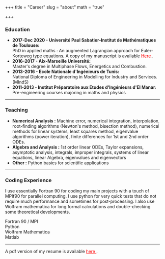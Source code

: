 +++
title = "Career"
slug = "about"
math = "true"

+++



### <i class="fas fa-graduation-cap"></i> Education 

- **<i class="far fa-calendar-alt"></i> 2017-Dec 2020 - <i class="fas fa-map-marker-alt "></i> Université Paul Sabatier-Institut de Mathématiques de Toulouse:**  
PhD in applied maths : An augmented Lagrangian approach for Euler-Korteweg type equations. A copy of my manuscript is available <a href="Thesis.pdf" target="blank" style="color:#FF0000;"> Here  <i class="far fa-file-pdf"></i></a>.
- **<i class="far fa-calendar-alt"></i> 2016-2017 - <i class="fas fa-map-marker-alt "></i> Aix-Marseille Université:**  
Master's degree in Multiphase Flows, Energetics and Combustion.
- **<i class="far fa-calendar-alt"></i> 2013-2016 - <i class="fas fa-map-marker-alt "></i> Ecole Nationale d'Ingénieurs de Tunis:**  
National Diploma of Engineering in Modelling for Industry and Services. (MIndS)
- **<i class="far fa-calendar-alt"></i> 2011-2013 - <i class="fas fa-map-marker-alt "></i> Institut Préparatoire aux Etudes d'Ingénieurs d'El Manar:**  
Pre-engineering courses majoring in maths and physics


---

### <i class="fas fa-chalkboard-teacher"></i> Teaching
- **Numerical Analysis :**  Machine error, numerical integration, interpolation, root-finding algorithms (Newton's method, bisection method), numerical methods for linear systems, least squares method, eigenvalue algorithms (power iteration), finite differences for 1st and 2nd order ODEs.
- **Algebra and Analysis :** 1st order linear ODEs, Taylor expansions, asymptotic analysis, integrals, improper integrals, systems of linear equations, linear Algebra, eigenvalues and eigenvectors
- **Other :** Python basics for scientific applications

---

### <i class="fas fa-code"></i> Coding Experience 
I use essentially Fortran 90 for coding my main projects with a touch of MPIf90 for parallel computing. I use python for very quick tests that do not require much performance and sometimes for post-processing. I also use Wolfram mathematica for long formal calculations and double-checking some theoretical developments. 


<div class="containerskill">
  <div class="skills fortran">Fortran 90 / MPI  &nbsp &nbsp   </div> 
</div>
<div class="containerskill">
  <div class="skills python">Python  &nbsp &nbsp   </div>
</div>
<div class="containerskill">
  <div class="skills mathematica">Wolfram Mathematica  &nbsp &nbsp  </div>
</div>
<div class="containerskill">
  <div class="skills matlab">Matlab  &nbsp &nbsp  </div>
</div>

<p></p>

---

A pdf version of my resume is available <a href="CV_Firas_Fr.pdf" target="blank" style="color:#FF0000;"> here <i class="far fa-file-pdf"></i></a>.

